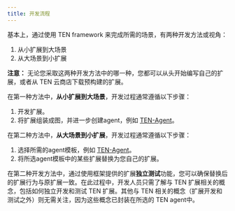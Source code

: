 ```yaml
---
title: 开发流程
---
```


基本上，通过使用 TEN framework 来完成所需的场景，有两种开发方法或视角：

1. 从小扩展到大场景
2. 从大场景到小扩展

**注意：** 无论您采取这两种开发方法中的哪一种，您都可以从头开始编写自己的扩展，或者从 TEN 云商店下载预构建的扩展。

在第一种方法中，**从小扩展到大场景**，开发过程通常遵循以下步骤：

1. 开发扩展。
2. 将扩展组装成图，并进一步创建agent，例如 [TEN-Agent](https://github.com/TEN-framework/TEN-Agent)。

在第二种方法中，**从大场景到小扩展**，开发过程通常遵循以下步骤：

1. 选择所需的agent模板，例如 [TEN-Agent](https://github.com/TEN-framework/TEN-Agent)。
2. 将所选agent模板中的某些扩展替换为您自己的扩展。

在第二种开发方法中，通过使用框架提供的扩展**独立测试**功能，您可以确保替换后的扩展行为与原扩展一致。在此过程中，开发人员只需了解与 TEN 扩展相关的概念，包括如何独立开发和测试 TEN 扩展。其他与 TEN 相关的概念（扩展开发和测试之外）则无需关注，因为这些概念已封装在所选的 TEN agent中。
